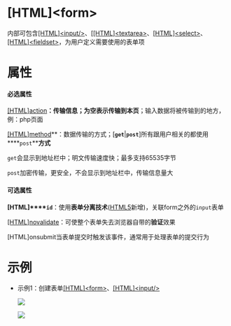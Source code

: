 # \[HTML]\<form>

内部可包含[\[HTML\]\<input/>](\[HTML]-input--_EKoUZbzZBwJoGKiBhYRL1.md "\[HTML]<input/>")、[\[\[HTML\]\<textarea>](\[\[HTML]-textarea-_dnuxxSuPSH7SLCkykdBwJ7.md "\[\[HTML]<textarea>")、[\[HTML\]\<select>](\[HTML]-select-_sZ8xaPhPcU7kTRTvvQ6F2e.md "\[HTML]<select>")、[\[HTML\]\<fieldset>](\[HTML]-fieldset-_nkLNTjW6ge9QDYC4x8Ea9N.md "\[HTML]<fieldset>")，为用户定义需要使用的表单项

# 属性

#### 必选属性

[\[HTML\]action](\[HTML]action_mc7GK3s2qUjwG6wDNu41gK.md "\[HTML]action")**：传输信息；为空表示传输到本页**；输入数据将被传输到的地方，例：php页面

[\[HTML\]method](\[HTML]method_3p4FMe5EQKGoxJkKri56Kv.md "\[HTML]method")**：数据传输的方式；\[****`get`****|****`post`****]所有跟用户相关的都使用****`post`****方式**

`get`会显示到地址栏中；明文传输速度快；最多支持65535字节

`post`加密传输，更安全，不会显示到地址栏中，传输信息量大

#### 可选属性

**\[HTML]****`id`**：使用**表单分离技术**([HTML5](HTML5_hCmUUjZGPX9YJ9Qe4DK6tj.md "HTML5")新增)，关联form之外的`input`表单

[\[HTML\]novalidate](\[HTML]novalidate_t88B7HX9DZVu5s2ZfHG5C8.md "\[HTML]novalidate")：可使整个表单失去浏览器自带的**验证**效果

\[HTML]onsubmit当表单提交时触发该事件，通常用于处理表单的提交行为

# 示例

-   示例1：创建表单[\[HTML\]\<form>](\[HTML]-form-_nJCh8UTsw8c7PZDXfyi67h.md "\[HTML]<form>")、[\[HTML\]\<input/>](\[HTML]-input--_EKoUZbzZBwJoGKiBhYRL1.md "\[HTML]<input/>")

    ![](../image/image_kqvW7FRgYa.png)

    ![](../image/image_UDXZKl6699.png)

